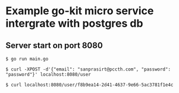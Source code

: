 # Example go-kit micro service intergrate with postgres db

## Server start on port 8080

`$ go run main.go`

`$ curl -XPOST -d'{"email": "sanprasirt@pccth.com", "password": "password"}' localhost:8080/user`

`$ curl localhost:8080/user/f8b9ea14-2d41-4637-9e66-5ac3781f1e4c`

